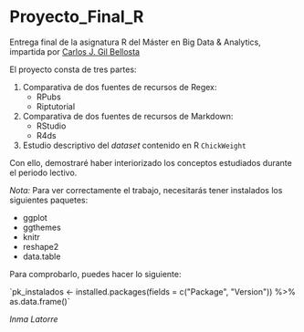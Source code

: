 # Proyecto_Final_R
Entrega final de la asignatura R del Máster en Big Data & Analytics, impartida por [Carlos J. Gil Bellosta](https://www.datanalytics.com/bio/)


El proyecto consta de tres partes:

1. Comparativa de dos fuentes de recursos de Regex:
    - RPubs
    - Riptutorial
2. Comparativa de dos fuentes de recursos de Markdown:
    - RStudio
    - R4ds
3. Estudio descriptivo del _dataset_ contenido en R `ChickWeight`


Con ello, demostraré haber interiorizado los conceptos estudiados durante el periodo lectivo.

_Nota:_ Para ver correctamente el trabajo, necesitarás tener instalados los siguientes paquetes:

- ggplot
- ggthemes
- knitr
- reshape2
- data.table

Para comprobarlo, puedes hacer lo siguiente:

<left>
`pk_instalados <- installed.packages(fields = c("Package", "Version")) 
%>% as.data.frame()`</left>


_Inma Latorre_